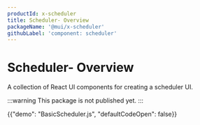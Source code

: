 ```yaml
---
productId: x-scheduler
title: Scheduler- Overview
packageName: '@mui/x-scheduler'
githubLabel: 'component: scheduler'
---
```


# Scheduler- Overview

<p class="description">A collection of React UI components for creating a scheduler UI. </p>

:::warning
This package is not published yet.
:::

{{"demo": "BasicScheduler.js", "defaultCodeOpen": false}}
